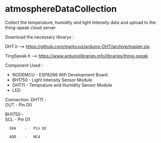 # atmosphereDataCollection
Collect the temperature, humidity and light intensity data and upload to the thing-speak cloud server

Download the necessary librarys : 

  DHT.h --> https://github.com/markruys/arduino-DHT/archive/master.zip 
  
  TingSpeak.h --> https://www.arduinolibraries.info/libraries/thing-speak
  
 Component Used - 
  - NODEMCU - ESP8266 Wifi Development Board
  - BH1750 - Light Intensity Sensor Module
  - DHT11 - Temprature and Humidity Sensor Module
  - LED 
  
 Connection:
   DHT11 -   
    OUT    -   Pin D0

   BH1750 -   
      SCL    -   Pin D1
      
      SDA    -   Pin D2
      
      ADD    -   NC4

